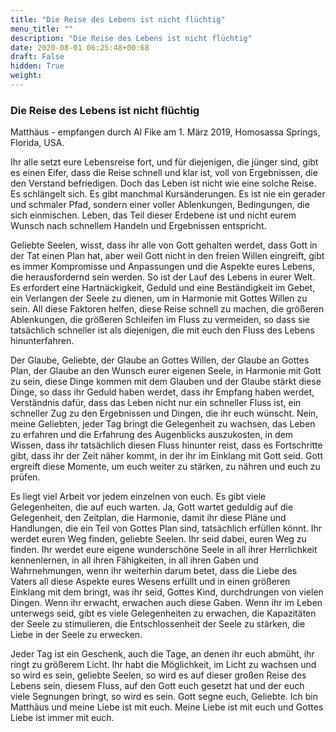 ```yaml
---
title: "Die Reise des Lebens ist nicht flüchtig"
menu_title: ""
description: "Die Reise des Lebens ist nicht flüchtig"
date: 2020-08-01 06:25:48+00:68
draft: False
hidden: True
weight:
---
```

### Die Reise des Lebens ist nicht flüchtig

Matthäus - empfangen durch Al Fike am 1. März 2019, Homosassa Springs, Florida, USA.

Ihr alle setzt eure Lebensreise fort, und für diejenigen, die jünger sind, gibt es einen Eifer, dass die Reise schnell und klar ist, voll von Ergebnissen, die den Verstand befriedigen. Doch das Leben ist nicht wie eine solche Reise. Es schlängelt sich. Es gibt manchmal Kursänderungen. Es ist nie ein gerader und schmaler Pfad, sondern einer voller Ablenkungen, Bedingungen, die sich einmischen. Leben, das Teil dieser Erdebene ist und nicht eurem Wunsch nach schnellem Handeln und Ergebnissen entspricht.

Geliebte Seelen, wisst, dass ihr alle von Gott gehalten werdet, dass Gott in der Tat einen Plan hat, aber weil Gott nicht in den freien Willen eingreift, gibt es immer Kompromisse und Anpassungen und die Aspekte eures Lebens, die herausfordernd sein werden. So ist der Lauf des Lebens in eurer Welt. Es erfordert eine Hartnäckigkeit, Geduld und eine Beständigkeit im Gebet, ein Verlangen der Seele zu dienen, um in Harmonie mit Gottes Willen zu sein. All diese Faktoren helfen, diese Reise schnell zu machen, die größeren Ablenkungen, die größeren Schleifen im Fluss zu vermeiden, so dass sie tatsächlich schneller ist als diejenigen, die mit euch den Fluss des Lebens hinunterfahren.

Der Glaube, Geliebte, der Glaube an Gottes Willen, der Glaube an Gottes Plan, der Glaube an den Wunsch eurer eigenen Seele, in Harmonie mit Gott zu sein, diese Dinge kommen mit dem Glauben und der Glaube stärkt diese Dinge, so dass ihr Geduld haben werdet, dass ihr Empfang haben werdet, Verständnis dafür, dass das Leben nicht nur ein schneller Fluss ist, ein schneller Zug zu den Ergebnissen und Dingen, die ihr euch wünscht. Nein, meine Geliebten, jeder Tag bringt die Gelegenheit zu wachsen, das Leben zu erfahren und die Erfahrung des Augenblicks auszukosten, in dem Wissen, dass ihr tatsächlich diesen Fluss hinunter reist, dass es Fortschritte gibt, dass ihr der Zeit näher kommt, in der ihr im Einklang mit Gott seid. Gott ergreift diese Momente, um euch weiter zu stärken, zu nähren und euch zu prüfen.

Es liegt viel Arbeit vor jedem einzelnen von euch. Es gibt viele Gelegenheiten, die auf euch warten. Ja, Gott wartet geduldig auf die Gelegenheit, den Zeitplan, die Harmonie, damit ihr diese Pläne und Handlungen, die ein Teil von Gottes Plan sind, tatsächlich erfüllen könnt. Ihr werdet euren Weg finden, geliebte Seelen. Ihr seid dabei, euren Weg zu finden. Ihr werdet eure eigene wunderschöne Seele in all ihrer Herrlichkeit kennenlernen, in all ihren Fähigkeiten, in all ihren Gaben und Wahrnehmungen, wenn ihr weiterhin darum betet, dass die Liebe des Vaters all diese Aspekte eures Wesens erfüllt und in einen größeren Einklang mit dem bringt, was ihr seid, Gottes Kind, durchdrungen von vielen Dingen. Wenn ihr erwacht, erwachen auch diese Gaben. Wenn ihr im Leben unterwegs seid, gibt es viele Gelegenheiten zu erwachen, die Kapazitäten der Seele zu stimulieren, die Entschlossenheit der Seele zu stärken, die Liebe in der Seele zu erwecken.

Jeder Tag ist ein Geschenk, auch die Tage, an denen ihr euch abmüht, ihr ringt zu größerem Licht. Ihr habt die Möglichkeit, im Licht zu wachsen und so wird es sein, geliebte Seelen, so wird es auf dieser großen Reise des Lebens sein, diesem Fluss, auf den Gott euch gesetzt hat und der euch viele Segnungen bringt, so wird es sein. Gott segne euch, Geliebte. Ich bin Matthäus und meine Liebe ist mit euch. Meine Liebe ist mit euch und Gottes Liebe ist immer mit euch.
